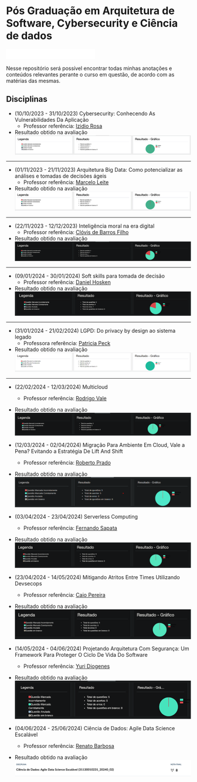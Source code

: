 # Pós Graduação em Arquitetura de Software, Cybersecurity e Ciência de dados

![Alt text](image.png) 


Nesse repositório será possível encontrar todas minhas anotações e conteúdos relevantes perante o curso em questão, de acordo com as matérias das mesmas.

## Disciplinas

- (10/10/2023 - 31/10/2023) Cybersecurity: Conhecendo As Vulnerabilidades Da Aplicação
    - Professor referência: <a href="https://www.linkedin.com/in/izidio-rosa-22005424/?originalSubdomain=">Izidio Rosa</a>
- Resultado obtido na avaliação
![Alt text](image-1.png)
<hr>

- (01/11/2023 - 21/11/2023) Arquitetura Big Data: Como potencializar as análises e tomadas de decisões ágeis
    - Professor referência: <a href="https://www.youtube.com/@marcelocml1234">Marcelo Leite</a>
- Resultado obtido na avaliação
![Alt text](image-2.png)
<hr>

- (22/11/2023 - 12/12/2023) Inteligência moral na era digital
    - Professor referência: <a href="https://www.instagram.com/clovisdebarros/">Clóvis de Barros Filho</a>
- Resultado obtido na avaliação
![Alt text](image-3.png)
<hr>

- (09/01/2024 - 30/01/2024) Soft skills para tomada de decisão 
    - Professor referência: <a href="https://www.instagram.com/danielhosken/">Daniel Hosken</a>
- Resultado obtido na avaliação ![Alt text](image-4.png)
<hr>

- (31/01/2024 - 21/02/2024) LGPD: Do privacy by design ao sistema legado
    - Professora referência: <a href="https://www.linkedin.com/in/patriciapeckpinheiro/?originalSubdomain=br">Patricia Peck</a>
- Resultado obtido na avaliação
![alt text](image-5.png)
<hr>

- (22/02/2024 - 12/03/2024) Multicloud
    - Professor referência: <a href="https://www.linkedin.com/in/rodrigovale/">Rodrigo Vale</a>
- Resultado obtido na avaliação
![alt text](image-6.png)

- (12/03/2024 - 02/04/2024) Migração Para Ambiente Em Cloud, Vale a Pena? Evitando a Estratégia De Lift And Shift
    - Professor referência: <a href="https://br.linkedin.com/in/roberto-prado-93051187">Roberto Prado</a>
- Resultado obtido na avaliação
![alt text](image-7.png)

- (03/04/2024 - 23/04/2024) Serverless Computing
    - Professor referência:  <a href="https://www.linkedin.com/in/fernandosapata/?originalSubdomain=br">Fernando Sapata</a>
- Resultado obtido na avaliação
![alt text](image-8.png)

- (23/04/2024 - 14/05/2024) Mitigando Atritos Entre Times Utilizando Devsecops
    - Professor referência: <a href="https://www.linkedin.com/in/caiopereirasousa/">Caio Pereira</a>
- Resultado obtido na avaliação
![alt text](image-9.png)

- (14/05/2024 - 04/06/2024) Projetando Arquitetura Com Segurança: Um Framework Para Proteger O Ciclo De Vida Do Software
    - Professor referência: <a href="https://yuridiogenes.wordpress.com/about/">Yuri Diogenes</a>
- Resultado obtido na avaliação
![alt text](image-10.png)

- (04/06/2024 - 25/06/2024) Ciência de Dados: Agile Data Science Escalável
    - Professor referência: <a href="https://www.linkedin.com/in/renatodmb/?originalSubdomain=br">Renato Barbosa</a>
- Resultado obtido na avaliação
![alt text](image-11.png)